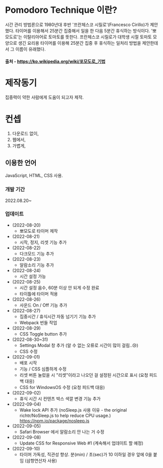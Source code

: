 # Pomodoro Technique 이란?

시간 관리 방법론으로 1980년대 후반 '프란체스코 시릴로'(Francesco Cirillo)가 제안했다. 타이머를 이용해서 25분간 집중해서 일을 한 다음 5분간 휴식하는 방식이다. '뽀모도로'는 이탈리아어로 토마토를 뜻한다. 프란체스코 시릴로가 대학생 시절 토마토 모양으로 생긴 요리용 타이머를 이용해 25분간 집중 후 휴식하는 일처리 방법을 제안한데서 그 이름이 유래했다.

#### 출처 - https://ko.wikipedia.org/wiki/포모도로_기법

# 제작동기

집중력이 약한 사람에게 도움이 되고자 제작.

# 컨셉

1. 다운로드 없이,
2. 웹에서,
3. 가볍게,

## 이용한 언어

JavaScript, HTML, CSS 사용.

### 개발 기간

2022.08.20~

### 업데이트

- (2022-08-20)
  - 뽀모도로 타이머 제작
- (2022-08-21)
  - 시작, 정지, 리셋 기능 추가
- (2022-08-22)
  - 다크모드 기능 추가
- (2022-08-23)
  - 알람소리 기능 추가
- (2022-08-24)
  - 시간 설정 가능
- (2022-08-25)
  - 시간 설정 음수, 60분 이상 안 되게 수정 완료
  - 타이틀에 타이머 적용
- (2022-08-26)
  - 사운드 On / Off 기능 추가
- (2022-08-27)
  - 집중시간 / 휴식시간 자동 넘기기 기능 추가
  - Webpack 번들 작업
- (2022-08-29)
  - CSS Toggle button 추가
- (2022-08-30~31)
  - Settings Modal 창 추가 (알 수 없는 오류로 시간이 많이 걸림..😢)
  - CSS 수정
- (2022-09-01)
  - 배포 시작
  - 기능 / CSS 심플하게 수정
  - 리셋 버튼 눌렀을 시 "리셋"이라고 나오던 걸 설정된 시간으로 표시 (요청 피드백 대응)
  - CSS for WindowsOS 수정 (요청 피드백 대응)
- (2022-09-02)
  - 휴식 시간 시 컨텐츠 박스 색깔 변경 기능 추가
- (2022-09-04)
  - Wake lock API 추가 (noSleep.js 사용 이유 - the original richtr/NoSleep.js to help reduce CPU usage.) https://npm.io/package/nosleep.js
- (2022-09-05)
  - Safari Browser 에서 알람소리 안 나는 거 수정
- (2022-09-08)
  - Update CSS for Responsive Web #1 (계속해서 업데이트 할 예정)
- (2022-09-10)
  - 타이머 가독성, 직관성 향상. 분(min) / 초(sec)가 10 이하일 경우 앞에 0을 붙임 (삼항연산자 사용)
